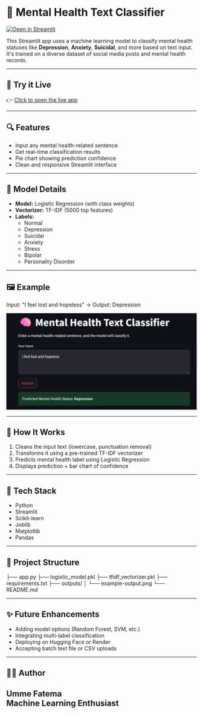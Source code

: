 # 🧠 Mental Health Text Classifier

[![Open in Streamlit](https://static.streamlit.io/badges/streamlit_badge_black_white.svg)](https://mental-health-nlp-rijmcyaeksukfmbzce8xc3.streamlit.app/)

This Streamlit app uses a machine learning model to classify mental health statuses like **Depression**, **Anxiety**, **Suicidal**, and more based on text input. It's trained on a diverse dataset of social media posts and mental health records.

---

## 🚀 Try it Live

👉 [Click to open the live app](https://mental-health-nlp-rijmcyaeksukfmbzce8xc3.streamlit.app/)

---

## 🔍 Features

- Input any mental health-related sentence
- Get real-time classification results
- Pie chart showing prediction confidence
- Clean and responsive Streamlit interface

---

## 🧠 Model Details

- **Model:** Logistic Regression (with class weights)
- **Vectorizer:** TF-IDF (5000 top features)
- **Labels:**
  - Normal
  - Depression
  - Suicidal
  - Anxiety
  - Stress
  - Bipolar
  - Personality Disorder

---

## 🖼 Example

Input: "I feel lost and hopeless"
→ Output: Depression


![Example Pie Chart](outputs/example-input.png) 

---

## 🧪 How It Works

1. Cleans the input text (lowercase, punctuation removal)
2. Transforms it using a pre-trained TF-IDF vectorizer
3. Predicts mental health label using Logistic Regression
4. Displays prediction + bar chart of confidence

---

## 🧰 Tech Stack

- Python
- Streamlit
- Scikit-learn
- Joblib
- Matplotlib
- Pandas

---

## 📁 Project Structure

├── app.py
├── logistic_model.pkl
├── tfidf_vectorizer.pkl
├── requirements.txt
├── outputs/
│ └── example-output.png
└── README.md


---

## ✨ Future Enhancements

- Adding model options (Random Forest, SVM, etc.)
- Integrating multi-label classification
- Deploying on Hugging Face or Render
- Accepting batch text file or CSV uploads

---

## 👩‍💻 Author

Umme Fatema  
Machine Learning Enthusiast
---


